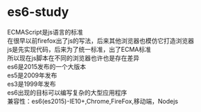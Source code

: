 # es6-study  
ECMAScript是js语言的标准  
在很早以前firefox出了js的写法，后来其他浏览器也模仿它打造浏览器  
js是先实现代码，后来为了统一标准，出了ECMA标准  
所以现在js脚本在不同的浏览器也许也是存在差异  
es6是2015发布的一个大版本  
es5是2009年发布  
es3是1999年发布  
es6出现的目标可以编写复杂的大型应用程序  
兼容性：es6(es2015)-IE10+,Chrome,FireFox,移动端，Nodejs  
